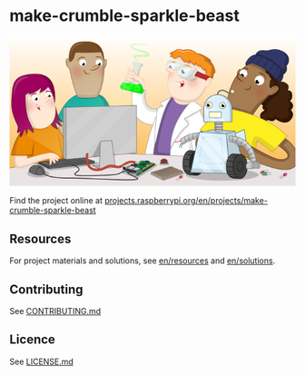 # make-crumble-sparkle-beast

![make-crumble-sparkle-beast](banner.png)

Find the project online at [projects.raspberrypi.org/en/projects/make-crumble-sparkle-beast](https://projects.raspberrypi.org/en/projects/make-crumble-sparkle-beast)

## Resources
For project materials and solutions, see [en/resources](https://github.com/raspberrypilearning/make-crumble-sparkle-beast/tree/master/en/resources) and [en/solutions](https://github.com/raspberrypilearning/make-crumble-sparkle-beast/tree/master/en/solutions).

## Contributing
See [CONTRIBUTING.md](CONTRIBUTING.md)

## Licence
 See [LICENSE.md](LICENSE.md)